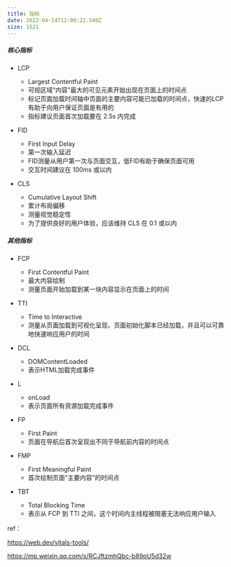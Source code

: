 ```yaml
---
title: 指标
date: 2022-04-14T12:00:22.540Z
size: 1521
---
```

##### 核心指标

- LCP
  - Largest Contentful Paint
  - 可视区域“内容”最大的可见元素开始出现在页面上的时间点
  - 标记页面加载时间轴中页面的主要内容可能已加载的时间点，快速的LCP有助于向用户保证页面是有用的
  - 指标建议页面首次加载要在 2.5s 内完成
  
- FID

  - First Input Delay
  - 第一次输入延迟
  - FID测量从用户第一次与页面交互，低FID有助于确保页面可用
  - 交互时间建议在 100ms 或以内

- CLS

  - Cumulative Layout Shift
  - 累计布局偏移
  - 测量视觉稳定性
  - 为了提供良好的用户体验，应该维持 CLS 在 0.1 或以内



##### 其他指标

- FCP
  - First Contentful Paint
  - 最大内容绘制
  - 测量页面开始加载到某一块内容显示在页面上的时间

- TTI
  - Time to Interactive
  - 测量从页面加载到可视化呈现、页面初始化脚本已经加载，并且可以可靠地快速响应用户的时间
  
- DCL
  - DOMContentLoaded
  - 表示HTML加载完成事件

- L
  - onLoad
  - 表示页面所有资源加载完成事件

- FP
  - First Paint
  - 页面在导航后首次呈现出不同于导航前内容的时间点

- FMP
  - First Meaningful Paint
  - 首次绘制页面“主要内容”的时间点

- TBT
  - Total Blocking Time
  - 表示从 FCP 到 TTI 之间，这个时间内主线程被阻塞无法响应用户输入



ref：

https://web.dev/vitals-tools/

https://mp.weixin.qq.com/s/RCJftzmhQbc-b89pU5d32w

